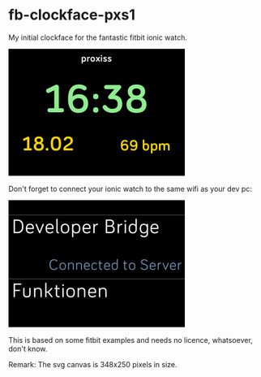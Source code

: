 # fb-clockface-pxs1

My initial clockface for the fantastic fitbit ionic watch.

![PXS1 ClockFace](pxs1-screenshot_clock.png)


Don't forget to connect your ionic watch to the same wifi as your dev pc:

![Ionic Watch connected](pxs1-screenshot.png)

This is based on some fitbit examples and needs no licence, whatsoever, don't know.


Remark: The svg canvas is 348x250 pixels in size.
